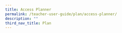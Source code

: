 ```yaml
---
title: Access Planner
permalink: /teacher-user-guide/plan/access-planner/
description: ""
third_nav_title: Plan
---
```

